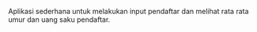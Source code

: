 Aplikasi sederhana untuk melakukan input pendaftar dan melihat rata rata umur dan uang saku pendaftar.